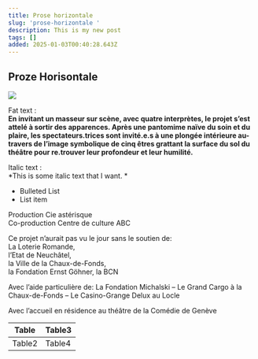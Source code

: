 ```yaml
---
title: Prose horizontale
slug: 'prose-horizontale '
description: This is my new post
tags: []
added: 2025-01-03T00:40:28.643Z
---
```


## Proze Horisontale

![](</assets/foudre_Foudre image 5.jpg>)

Fat text : \
**En invitant un masseur sur scène, avec quatre interprètes, le projet s’est attelé à sortir des apparences. Après une pantomime naïve du soin et du plaire, les spectateurs.trices sont invité.e.s à une plongée intérieure au-travers de l’image symbolique de cinq êtres grattant la surface du sol du théâtre pour re.trouver leur profondeur et leur humilité.**

Italic text :\
*This is some italic text that I want. *

* Bulleted List
* List item 

Production Cie astérisque\
Co-production Centre de culture ABC

Ce projet n’aurait pas vu le jour sans le soutien de:\
La Loterie Romande, \
l’Etat de Neuchâtel, \
la Ville de la Chaux-de-Fonds, \
la Fondation Ernst Göhner, la BCN

Avec l’aide particulière de:
La Fondation Michalski – Le Grand Cargo à la Chaux-de-Fonds – Le Casino-Grange Delux au Locle

Avec l’accueil en résidence au théâtre de la Comédie de Genève

| Table  | Table3 |
| ------ | ------ |
| Table2 | Table4 |
